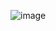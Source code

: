 ![image](https://github.com/oumatonny/gameon-django/assets/153516863/18161a3a-d44e-4c37-9075-7098abf866ba)
